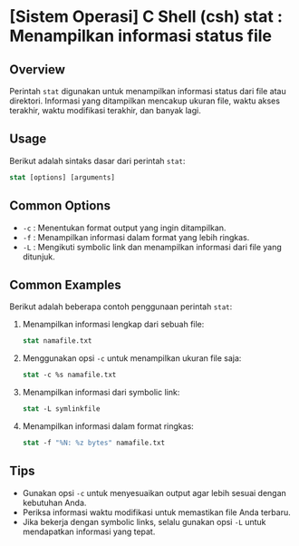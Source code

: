# [Sistem Operasi] C Shell (csh) stat <Penggunaan setara>: Menampilkan informasi status file

## Overview
Perintah `stat` digunakan untuk menampilkan informasi status dari file atau direktori. Informasi yang ditampilkan mencakup ukuran file, waktu akses terakhir, waktu modifikasi terakhir, dan banyak lagi.

## Usage
Berikut adalah sintaks dasar dari perintah `stat`:

```csh
stat [options] [arguments]
```

## Common Options
- `-c` : Menentukan format output yang ingin ditampilkan.
- `-f` : Menampilkan informasi dalam format yang lebih ringkas.
- `-L` : Mengikuti symbolic link dan menampilkan informasi dari file yang ditunjuk.

## Common Examples
Berikut adalah beberapa contoh penggunaan perintah `stat`:

1. Menampilkan informasi lengkap dari sebuah file:
   ```csh
   stat namafile.txt
   ```

2. Menggunakan opsi `-c` untuk menampilkan ukuran file saja:
   ```csh
   stat -c %s namafile.txt
   ```

3. Menampilkan informasi dari symbolic link:
   ```csh
   stat -L symlinkfile
   ```

4. Menampilkan informasi dalam format ringkas:
   ```csh
   stat -f "%N: %z bytes" namafile.txt
   ```

## Tips
- Gunakan opsi `-c` untuk menyesuaikan output agar lebih sesuai dengan kebutuhan Anda.
- Periksa informasi waktu modifikasi untuk memastikan file Anda terbaru.
- Jika bekerja dengan symbolic links, selalu gunakan opsi `-L` untuk mendapatkan informasi yang tepat.